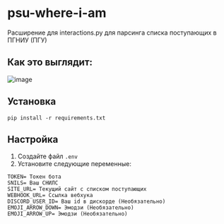 # psu-where-i-am
Расширение для interactions.py для парсинга списка поступающих в ПГНИУ (ПГУ)

## Как это выглядит:

![image](https://user-images.githubusercontent.com/25762802/182011732-7ffb53a5-94fa-4c96-8c0b-dde2a8733e2c.png)

## Установка
`pip install -r requirements.txt`

## Настройка
1. Создайте файл `.env`
2. Установите следующие переменные:

```
TOKEN= Токен бота
SNILS= Ваш СНИЛС
SITE_URL= Текущий сайт с списком поступающих
WEBHOOK_URL= Ссылка вебхука
DISCORD_USER_ID= Ваш id в дискорде (Необязательно)
EMOJI_ARROW_DOWN= Эмодзи (Необязательно)
EMOJI_ARROW_UP= Эмодзи (Необязательно)
```
